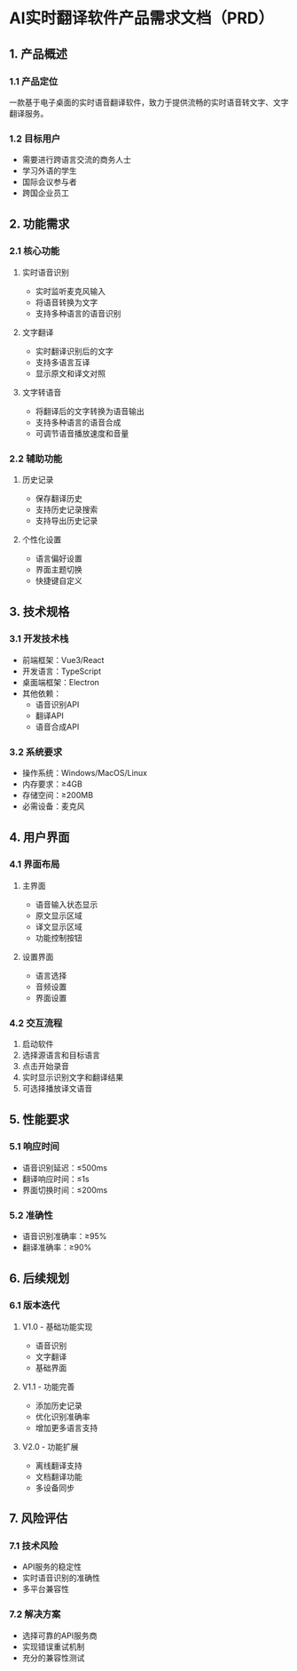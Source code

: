 # AI实时翻译软件产品需求文档（PRD）

## 1. 产品概述

### 1.1 产品定位
一款基于电子桌面的实时语音翻译软件，致力于提供流畅的实时语音转文字、文字翻译服务。

### 1.2 目标用户
- 需要进行跨语言交流的商务人士
- 学习外语的学生
- 国际会议参与者
- 跨国企业员工

## 2. 功能需求

### 2.1 核心功能
1. 实时语音识别
   - 实时监听麦克风输入
   - 将语音转换为文字
   - 支持多种语言的语音识别

2. 文字翻译
   - 实时翻译识别后的文字
   - 支持多语言互译
   - 显示原文和译文对照

3. 文字转语音
   - 将翻译后的文字转换为语音输出
   - 支持多种语言的语音合成
   - 可调节语音播放速度和音量

### 2.2 辅助功能
1. 历史记录
   - 保存翻译历史
   - 支持历史记录搜索
   - 支持导出历史记录

2. 个性化设置
   - 语言偏好设置
   - 界面主题切换
   - 快捷键自定义

## 3. 技术规格

### 3.1 开发技术栈
- 前端框架：Vue3/React
- 开发语言：TypeScript
- 桌面端框架：Electron
- 其他依赖：
  - 语音识别API
  - 翻译API
  - 语音合成API

### 3.2 系统要求
- 操作系统：Windows/MacOS/Linux
- 内存要求：≥4GB
- 存储空间：≥200MB
- 必需设备：麦克风

## 4. 用户界面

### 4.1 界面布局
1. 主界面
   - 语音输入状态显示
   - 原文显示区域
   - 译文显示区域
   - 功能控制按钮

2. 设置界面
   - 语言选择
   - 音频设置
   - 界面设置

### 4.2 交互流程
1. 启动软件
2. 选择源语言和目标语言
3. 点击开始录音
4. 实时显示识别文字和翻译结果
5. 可选择播放译文语音

## 5. 性能要求

### 5.1 响应时间
- 语音识别延迟：≤500ms
- 翻译响应时间：≤1s
- 界面切换时间：≤200ms

### 5.2 准确性
- 语音识别准确率：≥95%
- 翻译准确率：≥90%

## 6. 后续规划

### 6.1 版本迭代
1. V1.0 - 基础功能实现
   - 语音识别
   - 文字翻译
   - 基础界面

2. V1.1 - 功能完善
   - 添加历史记录
   - 优化识别准确率
   - 增加更多语言支持

3. V2.0 - 功能扩展
   - 离线翻译支持
   - 文档翻译功能
   - 多设备同步

## 7. 风险评估

### 7.1 技术风险
- API服务的稳定性
- 实时语音识别的准确性
- 多平台兼容性

### 7.2 解决方案
- 选择可靠的API服务商
- 实现错误重试机制
- 充分的兼容性测试